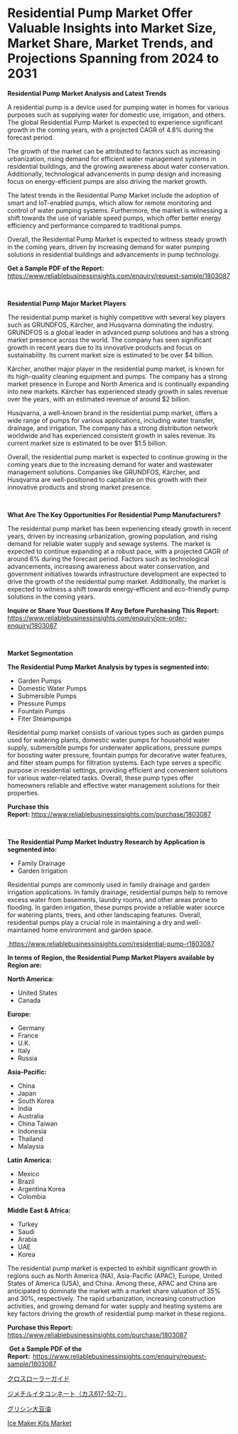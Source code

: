 <p><h1>Residential Pump Market Offer Valuable Insights into Market Size, Market Share, Market Trends, and Projections Spanning from 2024 to 2031</h1></p><p><strong>Residential Pump Market Analysis and Latest Trends</strong></p>
<p><p>A residential pump is a device used for pumping water in homes for various purposes such as supplying water for domestic use, irrigation, and others. The global Residential Pump Market is expected to experience significant growth in the coming years, with a projected CAGR of 4.8% during the forecast period. </p><p>The growth of the market can be attributed to factors such as increasing urbanization, rising demand for efficient water management systems in residential buildings, and the growing awareness about water conservation. Additionally, technological advancements in pump design and increasing focus on energy-efficient pumps are also driving the market growth.</p><p>The latest trends in the Residential Pump Market include the adoption of smart and IoT-enabled pumps, which allow for remote monitoring and control of water pumping systems. Furthermore, the market is witnessing a shift towards the use of variable speed pumps, which offer better energy efficiency and performance compared to traditional pumps.</p><p>Overall, the Residential Pump Market is expected to witness steady growth in the coming years, driven by increasing demand for water pumping solutions in residential buildings and advancements in pump technology.</p></p>
<p><strong>Get a Sample PDF of the Report:&nbsp;</strong> <a href="https://www.reliablebusinessinsights.com/enquiry/request-sample/1803087">https://www.reliablebusinessinsights.com/enquiry/request-sample/1803087</a></p>
<p>&nbsp;</p>
<p><strong>Residential Pump Major Market Players</strong></p>
<p><p>The residential pump market is highly competitive with several key players such as GRUNDFOS, Kärcher, and Husqvarna dominating the industry. GRUNDFOS is a global leader in advanced pump solutions and has a strong market presence across the world. The company has seen significant growth in recent years due to its innovative products and focus on sustainability. Its current market size is estimated to be over $4 billion.</p><p>Kärcher, another major player in the residential pump market, is known for its high-quality cleaning equipment and pumps. The company has a strong market presence in Europe and North America and is continually expanding into new markets. Kärcher has experienced steady growth in sales revenue over the years, with an estimated revenue of around $2 billion.</p><p>Husqvarna, a well-known brand in the residential pump market, offers a wide range of pumps for various applications, including water transfer, drainage, and irrigation. The company has a strong distribution network worldwide and has experienced consistent growth in sales revenue. Its current market size is estimated to be over $1.5 billion.</p><p>Overall, the residential pump market is expected to continue growing in the coming years due to the increasing demand for water and wastewater management solutions. Companies like GRUNDFOS, Kärcher, and Husqvarna are well-positioned to capitalize on this growth with their innovative products and strong market presence.</p></p>
<p>&nbsp;</p>
<p><strong>What Are The Key Opportunities For Residential Pump Manufacturers?</strong></p>
<p><p>The residential pump market has been experiencing steady growth in recent years, driven by increasing urbanization, growing population, and rising demand for reliable water supply and sewage systems. The market is expected to continue expanding at a robust pace, with a projected CAGR of around 6% during the forecast period. Factors such as technological advancements, increasing awareness about water conservation, and government initiatives towards infrastructure development are expected to drive the growth of the residential pump market. Additionally, the market is expected to witness a shift towards energy-efficient and eco-friendly pump solutions in the coming years.</p></p>
<p><strong>Inquire or Share Your Questions If Any Before Purchasing This Report:</strong> <a href="https://www.reliablebusinessinsights.com/enquiry/pre-order-enquiry/1803087">https://www.reliablebusinessinsights.com/enquiry/pre-order-enquiry/1803087</a></p>
<p>&nbsp;</p>
<p><strong>Market Segmentation</strong></p>
<p><strong>The Residential Pump Market Analysis by types is segmented into:</strong></p>
<p><ul><li>Garden Pumps</li><li>Domestic Water Pumps</li><li>Submersible Pumps</li><li>Pressure Pumps</li><li>Fountain Pumps</li><li>Fiter Steampumps</li></ul></p>
<p><p>Residential pump market consists of various types such as garden pumps used for watering plants, domestic water pumps for household water supply, submersible pumps for underwater applications, pressure pumps for boosting water pressure, fountain pumps for decorative water features, and filter steam pumps for filtration systems. Each type serves a specific purpose in residential settings, providing efficient and convenient solutions for various water-related tasks. Overall, these pump types offer homeowners reliable and effective water management solutions for their properties.</p></p>
<p><strong>Purchase this Report:&nbsp;</strong><a href="https://www.reliablebusinessinsights.com/purchase/1803087">https://www.reliablebusinessinsights.com/purchase/1803087</a></p>
<p>&nbsp;</p>
<p><strong>The Residential Pump Market Industry Research by Application is segmented into:</strong></p>
<p><ul><li>Family Drainage</li><li>Garden Irrigation</li></ul></p>
<p><p>Residential pumps are commonly used in family drainage and garden irrigation applications. In family drainage, residential pumps help to remove excess water from basements, laundry rooms, and other areas prone to flooding. In garden irrigation, these pumps provide a reliable water source for watering plants, trees, and other landscaping features. Overall, residential pumps play a crucial role in maintaining a dry and well-maintained home environment and garden space.</p></p>
<p><a href="https://www.reliablebusinessinsights.com/residential-pump-r1803087">&nbsp;https://www.reliablebusinessinsights.com/residential-pump-r1803087</a></p>
<p><strong>In terms of Region, the Residential Pump Market Players available by Region are:</strong></p>
<p>
    <p> <strong> North America: </strong>
        <ul>
            <li>United States</li>
            <li>Canada</li>
        </ul>
        </p> 
    <p> <strong> Europe: </strong>
        <ul>
            <li>Germany</li>
            <li>France</li>
            <li>U.K.</li>
            <li>Italy</li>
            <li>Russia</li>
        </ul>
        </p> 
    <p> <strong> Asia-Pacific: </strong>
        <ul>
            <li>China</li>
            <li>Japan</li>
            <li>South Korea</li>
            <li>India</li>
            <li>Australia</li>
            <li>China Taiwan</li>
            <li>Indonesia</li>
            <li>Thailand</li>
            <li>Malaysia</li>
        </ul>
        </p> 
    <p> <strong> Latin America: </strong>
        <ul>
            <li>Mexico</li>
            <li>Brazil</li>
            <li>Argentina Korea</li>
            <li>Colombia</li>
        </ul>
        </p> 
    <p> <strong> Middle East & Africa: </strong>
        <ul>
            <li>Turkey</li>
            <li>Saudi</li>
            <li>Arabia</li>
            <li>UAE</li>
            <li>Korea</li>
        </ul>
    </p>
    </p>
<p><p>The residential pump market is expected to exhibit significant growth in regions such as North America (NA), Asia-Pacific (APAC), Europe, United States of America (USA), and China. Among these, APAC and China are anticipated to dominate the market with a market share valuation of 35% and 30%, respectively. The rapid urbanization, increasing construction activities, and growing demand for water supply and heating systems are key factors driving the growth of residential pump market in these regions.</p></p>
<p><strong>Purchase this Report: </strong><a href="https://www.reliablebusinessinsights.com/purchase/1803087">https://www.reliablebusinessinsights.com/purchase/1803087</a></p>
<p>&nbsp;<strong>Get a Sample PDF of the Report:&nbsp;&nbsp;</strong><a href="https://www.reliablebusinessinsights.com/enquiry/request-sample/1803087">https://www.reliablebusinessinsights.com/enquiry/request-sample/1803087</a></p>
<p><strong></strong></p>
<p><p><a href="https://github.com/Fatimaklein1/Market-Research-Report-List-1/blob/main/8416785156924.md">クロスローラーガイド</a></p><p><a href="https://medium.com/@kelscdowell78456/%E6%AC%A1%E3%81%AE%E6%96%87%E7%AB%A0%E3%82%92%E6%97%A5%E6%9C%AC%E8%AA%9E%E3%81%AB%E7%BF%BB%E8%A8%B3%E3%81%97%E3%81%A6%E3%81%8F%E3%81%A0%E3%81%95%E3%81%84-dimethyl-itaconate-cas-617-52-7-%E5%B8%82%E5%A0%B4%E3%81%AE%E5%8B%95%E5%90%91%E3%81%A8%E6%88%90%E9%95%B7%E3%83%89%E3%83%A9%E3%82%A4%E3%83%90%E3%83%BC%E3%82%92%E5%88%86%E6%9E%90%E3%81%97-2024%E5%B9%B4%E3%81%8B%E3%82%892031%E5%B9%B4%E3%81%BE%E3%81%A7%E3%81%AE%E4%BA%88%E6%B8%AC%E3%82%92%E8%A1%8C%E3%81%84%E3%81%BE%E3%81%99-427e7689e9e2">ジメチルイタコンネート（カス617-52-7）</a></p><p><a href="https://medium.com/@hugofirst21/%E3%82%B0%E3%83%AD%E3%83%BC%E3%83%90%E3%83%AB%E5%A4%A7%E8%B1%86%E6%B2%B9%E5%B8%82%E5%A0%B4%E5%88%86%E6%9E%90-%E3%83%88%E3%83%AC%E3%83%B3%E3%83%89-%E4%BA%88%E6%B8%AC-%E6%88%90%E9%95%B7%E6%A9%9F%E4%BC%9A-2024%E5%B9%B4-2031%E5%B9%B4-112%E3%83%9A%E3%83%BC%E3%82%B8%E3%81%AE%E3%83%AC%E3%83%9D%E3%83%BC%E3%83%88-4fbca3c96a44">グリシン大豆油</a></p><p><a href="https://github.com/amirvaghari/Market-Research-Report-List-1/blob/main/ice-maker-kits-market.md">Ice Maker Kits Market</a></p></p>